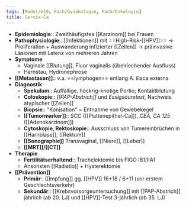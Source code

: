 ```yaml
---
tags: [Modul/m19, Fach/Gynäkologie, Fach/Onkologie]
title: Cervix-Ca
---
```

- **Epidemiologie**:: Zweithäufigstes [[Karzinom]] bei Frauen
- **Pathophysiologie**:: [[Infektionen]] mit ==High-Risk-[[HPV]]== → Proliferation + Auswanderung infizierter [[Zellen]] → präinvasive Läsionen mit Latenz von mehreren Jahren
- **Symptome**
	- Vaginale [[Blutung]], Fluor vaginalis (übelriechender Ausfluss)
	- Harnstau, Hydronephrose
- **[[Metastasen]]**:: v.a. ==lymphogen== entlang A. iliaca externa
- **Diagnostik**
	- **Spekulum**:: Auffällige, höckrig-knotige Portio; Kontaktblutung
	- **Coloskopie**:: *[[PAP-Abstrich]]* und *Essigsäuretest*, Nachweis atypischer [[Zellen]]
	- **Biopsie**:: "Konisation" = Entnahme von Gewebekegel
	- **[[Tumormarker]]**:: *SCC* ([[Plattenepithel-Ca]]), *CEA*, *CA 125* ([[Adenokarzinom]])
	- **Cytoskopie, Rektoskopie**:: Ausschluss von Tumereinbrüchen in [[Harnblase]], [[Rektum]]
	- **[[Sonographie]]** Transvaginal, [[Niere]], [[Leber]]
	- **[[MRT]]/[[CT]]**
- **Therapie**
	- **Fertilitätserhaltend**:: Trachelektomie bis FIGO IB1/IIA1
	- Ansonsten [[Radiatio]] + Hysterektomie
- **[[Prävention]]**
	- **Primär**:: [[Impfung]] gg. [[HPV]] 16+18 / 6+11 (vor erstem Geschlechtsverkehr)
	- **Sekundär**:: [[Krebsvorsorgeuntersuchung]] mit [[PAP-Abstrich]] jährlich (ab 20. LJ) und [[HPV]]-Test 3-jährlich (ab 35. LJ)